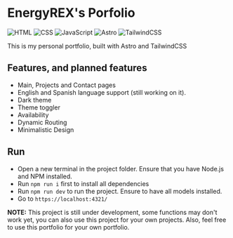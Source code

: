 # EnergyREX's Porfolio
![HTML](https://img.shields.io/badge/HTML-gray?logo=html5)
![CSS](https://img.shields.io/badge/CSS-gray?logo=css3)
![JavaScript](https://img.shields.io/badge/JavaScript-ES6-yellow?logo=javascript)
![Astro](https://img.shields.io/badge/Astro-5.1-purple?logo=astro)
![TailwindCSS](https://img.shields.io/badge/TailwindCSS-v4.0-blue?logo=tailwindcss)

This is my personal portfolio, built with Astro and TailwindCSS

## Features, and planned features

- Main, Projects and Contact pages
- English and Spanish language support (still working on it).
- Dark theme
- Theme toggler
- Availability
- Dynamic Routing
- Minimalistic Design

## Run

- Open a new terminal in the project folder. Ensure that you have Node.js and NPM installed.
- Run `npm run i` first to install all dependencies
- Run `npm run dev` to run the project. Ensure to have all models installed.
- Go to `https://localhost:4321/`

**NOTE:** This project is still under development, some functions may don't work yet, you can also use this project for your own projects. Also, feel free to use this portfolio for your own portfolio.